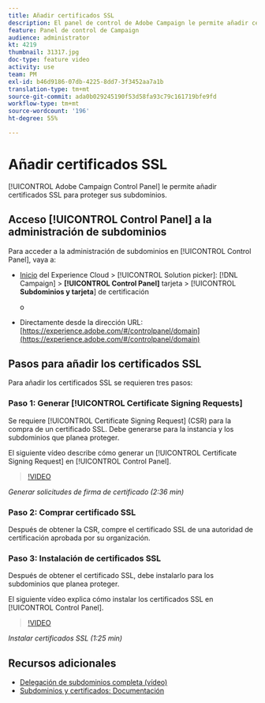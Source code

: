 ```yaml
---
title: Añadir certificados SSL
description: El panel de control de Adobe Campaign le permite añadir certificados SSL para proteger sus subdominios.
feature: Panel de control de Campaign
audience: administrator
kt: 4219
thumbnail: 31317.jpg
doc-type: feature video
activity: use
team: PM
exl-id: b46d9186-07db-4225-8dd7-3f3452aa7a1b
translation-type: tm+mt
source-git-commit: ada0b029245190f53d58fa93c79c161719bfe9fd
workflow-type: tm+mt
source-wordcount: '196'
ht-degree: 55%

---
```


# Añadir certificados SSL

[!UICONTROL Adobe Campaign Control Panel] le permite añadir certificados SSL para proteger sus subdominios.

## Acceso [!UICONTROL Control Panel] a la administración de subdominios

Para acceder a la administración de subdominios en [!UICONTROL Control Panel], vaya a:

* [Inicio](https://experience.adobe.com/#/home)  del Experience Cloud >  [!UICONTROL Solution picker]:  [!DNL Campaign] >  **[!UICONTROL Control Panel]** tarjeta >  [!UICONTROL **Subdominios y tarjeta**] de certificación

   o
* Directamente desde la dirección URL: [https://experience.adobe.com/#/controlpanel/domain](https://experience.adobe.com/#/controlpanel/domain)

## Pasos para añadir los certificados SSL

Para añadir los certificados SSL se requieren tres pasos:

### Paso 1: Generar [!UICONTROL Certificate Signing Requests]

Se requiere [!UICONTROL Certificate Signing Request] (CSR) para la compra de un certificado SSL. Debe generarse para la instancia y los subdominios que planea proteger.

El siguiente vídeo describe cómo generar un [!UICONTROL Certificate Signing Request] en [!UICONTROL Control Panel].

>[!VIDEO](https://video.tv.adobe.com/v/31317?quality=12)

*Generar solicitudes de firma de certificado (2:36 min)*

### Paso 2: Comprar certificado SSL

Después de obtener la CSR, compre el certificado SSL de una autoridad de certificación aprobada por su organización.

### Paso 3: Instalación de certificados SSL

Después de obtener el certificado SSL, debe instalarlo para los subdominios que planea proteger.

El siguiente vídeo explica cómo instalar los certificados SSL en [!UICONTROL Control Panel].

>[!VIDEO](https://video.tv.adobe.com/v/31166?quality=12)

*Instalar certificados SSL (1:25 min)*

## Recursos adicionales

* [Delegación de subdominios completa (vídeo)](./subdomain-delegation.md)
* [Subdominios y certificados: Documentación](https://docs.adobe.com/content/help/es-ES/control-panel/using/subdomains-and-certificates/renewing-subdomain-certificate.html)
